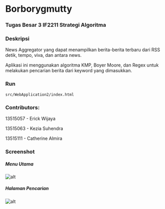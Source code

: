 # Borborygmutty
### Tugas Besar 3 IF2211 Strategi Algoritma 

### Deskripsi
News Aggregator yang dapat menampilkan berita-berita terbaru dari RSS detik, tempo, viva, dan antara news.

Aplikasi ini menggunakan algoritma KMP, Boyer Moore, dan Regex untuk melakukan pencarian berita dari keyword yang dimasukkan. 

### Run
```src/WebApplication2/index.html```

### Contributors:
13515057 - Erick Wijaya

13515063 - Kezia Suhendra

13515111 - Catherine Almira

### Screenshot
##### Menu Utama

![alt](screenshot/sc1.JPG "Menu Utama")

##### Halaman Pencarian

![alt](screenshot/sc4.JPG "Halaman Pencarian")

